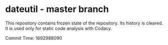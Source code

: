 # dateutil - master branch

This repository contains frozen state of the repository.
Its history is cleared. It is used only for static code
analysis with Codacy.

Commit Time: 1692988090